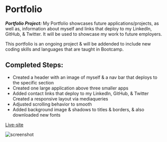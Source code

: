 # Portfolio


***Portfolio Project:*** My Portfolio showcases future applications/projects, as well as, information about myself and links that deploy to my LinkedIn, GitHub, & Twitter. It will be used to showcase my work to future employers.


This portfolio is an ongoing project & will be addended to include new coding skills and languages that are taught in Bootcamp.


## Completed Steps:

* Created a header with an image of myself & a nav bar that deploys to the specific section
* Created one large application above three smaller apps
* Added contact links that deploy to my LinkedIn, GitHub, & Twitter
Created a responsive layout via mediaqueries
* Adjusted scrolling behavior to smooth
* Added background image & shadows to titles & borders, & also downloaded new fonts


[Live-site](https://human-exp11.github.io/portfolio/)

![screenshot](portfolio\git-images\_C__Users_lucae_code_Homework_portfolio_portfolio_index.html.png)